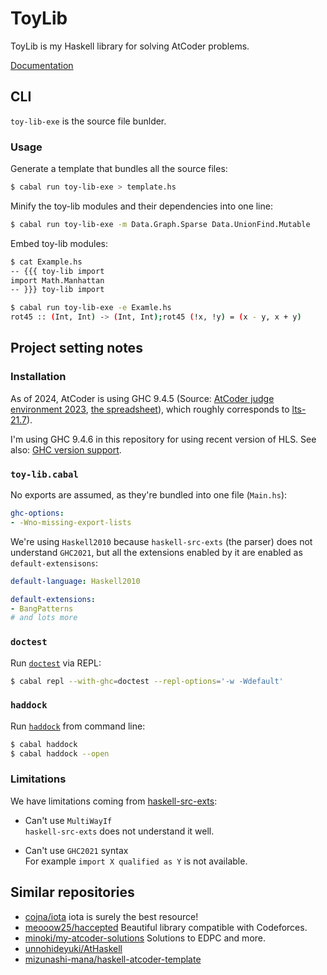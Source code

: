 # ToyLib

ToyLib is my Haskell library for solving AtCoder problems.

[Documentation](https://toyboot4e.github.io/toy-lib/)

## CLI

`toy-lib-exe` is the source file bunlder.

### Usage

Generate a template that bundles all the source files:

```sh
$ cabal run toy-lib-exe > template.hs
```

Minify the toy-lib modules and their dependencies into one line:

```sh
$ cabal run toy-lib-exe -m Data.Graph.Sparse Data.UnionFind.Mutable
```

Embed toy-lib modules:

```sh
$ cat Example.hs
-- {{{ toy-lib import
import Math.Manhattan
-- }}} toy-lib import

$ cabal run toy-lib-exe -e Examle.hs
rot45 :: (Int, Int) -> (Int, Int);rot45 (!x, !y) = (x - y, x + y)
```

## Project setting notes

### Installation

As of 2024, AtCoder is using GHC 9.4.5 (Source: [AtCoder judge environment 2023](https://img.atcoder.jp/file/language-update/language-list.html), [the spreadsheet](https://docs.google.com/spreadsheets/d/1HXyOXt5bKwhKWXruzUvfMFHQtBxfZQ0047W7VVObnXI/edit#gid=408033513&range=F38)), which roughly corresponds to [lts-21.7](https://www.stackage.org/lts-21.7)).

I'm using GHC 9.4.6 in this repository for using recent version of HLS. See also: [GHC version support](https://haskell-language-server.readthedocs.io/en/latest/support/ghc-version-support.html).

### `toy-lib.cabal`

No exports are assumed, as they're bundled into one file (`Main.hs`):

```yaml
ghc-options:
- -Wno-missing-export-lists
```

We're using `Haskell2010` because `haskell-src-exts` (the parser) does not understand `GHC2021`, but all the extensions enabled by it are enabled as `default-extensisons`:

```yaml
default-language: Haskell2010

default-extensions:
- BangPatterns
# and lots more
```

### `doctest`

Run [`doctest`] via REPL:

```sh
$ cabal repl --with-ghc=doctest --repl-options='-w -Wdefault'
```

[`doctest`]: https://github.com/sol/doctest

### `haddock`

Run [`haddock`] from command line:

```sh
$ cabal haddock
$ cabal haddock --open
```

### Limitations

We have limitations coming from [haskell-src-exts](https://github.com/haskell-suite/haskell-src-exts):

- Can't use `MultiWayIf`  
  `haskell-src-exts` does not understand it well.

- Can't use `GHC2021` syntax  
  For example `import X qualified as Y` is not available.

## Similar repositories

- [cojna/iota](https://github.com/cojna/iota)
  iota is surely the best resource!
- [meooow25/haccepted](https://github.com/meooow25/haccepted)
  Beautiful library compatible with Codeforces.
- [minoki/my-atcoder-solutions](https://github.com/minoki/my-atcoder-solutions)
  Solutions to EDPC and more.
- [unnohideyuki/AtHaskell](https://github.com/unnohideyuki/AtHaskell)
- [mizunashi-mana/haskell-atcoder-template](https://github.com/mizunashi-mana/haskell-atcoder-template)

[`haddock`]: https://haskell-haddock.readthedocs.io/en/latest/index.html

